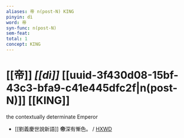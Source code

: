 ```yaml
---
aliases: 帝 n(post-N) KING
pinyin: dì
word: 帝
syn-func: n(post-N)
sem-feat: 
total: 1
concept: KING 
---
```

# [[帝]] *[[dì]]*  [[uuid-3f430d08-15bf-43c3-bfa9-c41e445dfc2f|n(post-N)]] [[KING]]
the contextually determinate Emperor
 - [[劉義慶世說新語]] **帝**深有慚色。 / [HXWD](https://hxwd.org/textview.html?location=KR3l0002_tls_004-66a.10)